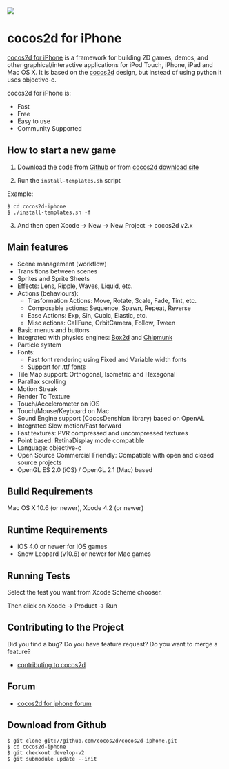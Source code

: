 <img src="http://www.cocos2d-iphone.org/downloads/cocos2d_logo.png">

cocos2d for iPhone
==================

[cocos2d for iPhone][1] is a framework for building 2D games, demos, and other
graphical/interactive applications for iPod Touch, iPhone, iPad and Mac OS X.
It is based on the [cocos2d][2] design, but instead of using python it uses objective-c.

cocos2d for iPhone is:

  * Fast
  * Free
  * Easy to use
  * Community Supported


How to start a new game
-----------------------

1. Download the code from [Github][6] or from [cocos2d download site][5]

2. Run the `install-templates.sh` script

Example:

	$ cd cocos2d-iphone
	$ ./install-templates.sh -f

3. And then open Xcode -> New -> New Project -> cocos2d v2.x


Main features
-------------
   * Scene management (workflow)
   * Transitions between scenes
   * Sprites and Sprite Sheets
   * Effects: Lens, Ripple, Waves, Liquid, etc.
   * Actions (behaviours):
     * Trasformation Actions: Move, Rotate, Scale, Fade, Tint, etc.
     * Composable actions: Sequence, Spawn, Repeat, Reverse
     * Ease Actions: Exp, Sin, Cubic, Elastic, etc.
     * Misc actions: CallFunc, OrbitCamera, Follow, Tween
   * Basic menus and buttons
   * Integrated with physics engines: [Box2d][7] and [Chipmunk][8]
   * Particle system
   * Fonts:
     * Fast font rendering using Fixed and Variable width fonts
     * Support for .ttf fonts
   * Tile Map support: Orthogonal, Isometric and Hexagonal
   * Parallax scrolling
   * Motion Streak
   * Render To Texture
   * Touch/Accelerometer on iOS
   * Touch/Mouse/Keyboard on Mac
   * Sound Engine support (CocosDenshion library) based on OpenAL
   * Integrated Slow motion/Fast forward
   * Fast textures: PVR compressed and uncompressed textures
   * Point based: RetinaDisplay mode compatible
   * Language: objective-c
   * Open Source Commercial Friendly: Compatible with open and closed source projects
   * OpenGL ES 2.0 (iOS) / OpenGL 2.1 (Mac) based


Build Requirements
------------------

Mac OS X 10.6 (or newer), Xcode 4.2 (or newer)


Runtime Requirements
--------------------
  * iOS 4.0 or newer for iOS games
  * Snow Leopard (v10.6) or newer for Mac games


Running Tests
--------------------

Select the test you want from Xcode Scheme chooser.

Then click on Xcode -> Product -> Run


Contributing to the Project
--------------------------------

Did you find a bug? Do you have feature request? Do you want to merge a feature?

  * [contributing to cocos2d][3]

Forum
-----
  * [cocos2d for iphone forum][4]


Download from Github
--------------------

    $ git clone git://github.com/cocos2d/cocos2d-iphone.git
    $ cd cocos2d-iphone
    $ git checkout develop-v2
    $ git submodule update --init


[1]: http://www.cocos2d-iphone.org "cocos2d for iPhone"
[2]: http://www.cocos2d.org "cocos2d"
[3]: http://www.cocos2d-iphone.org/wiki/doku.php/faq#i_found_a_bug_i_have_an_enhancement_proposal_what_should_i_do "contributing to cocos2d"
[4]: http://www.cocos2d-iphone.org/forum "cocos2d for iPhone forum"
[5]: http://www.cocos2d-iphone.org/download
[6]: https://github.com/cocos2d/cocos2d-iphone/tree/gles20
[7]: http://www.box2d.org
[8]: http://www.chipmunk-physics.net
